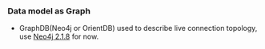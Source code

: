 ### Data model as Graph

* GraphDB(Neo4j or OrientDB) used to describe live connection topology, use [Neo4j 2.1.8](https://github.com/neo4j/neo4j/releases/tag/2.1.8) for now.
